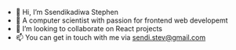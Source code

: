 - 👋 Hi, I’m Ssendikadiwa Stephen
- 👀 A computer scientist with passion for frontend web developemt
- 💞️ I’m looking to collaborate on React projects
- 📫 You can get in touch with me via sendi.stev@gmail.com

<!---
sendistephen/sendistephen is a ✨ special ✨ repository because its `README.md` (this file) appears on your GitHub profile.
You can click the Preview link to take a look at your changes.
--->
